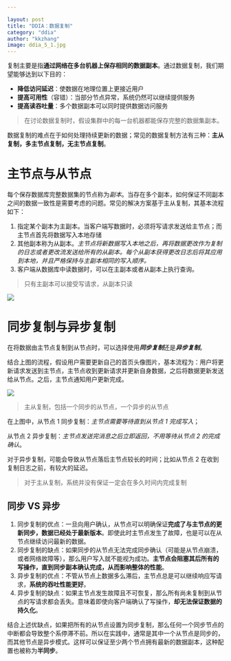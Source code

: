 ```yaml
---

layout: post
title: "DDIA：数据复制"
category: "ddia"
author: "kkzhang"
image: ddia_5_1.jpg
---
```


复制主要是指**通过网络在多台机器上保存相同的数据副本**。通过数据复制，我们期望能够达到以下目的：

- **降低访问延迟**：使数据在地理位置上更接近用户
- **提高可用性**（容错）：当部分节点异常，系统仍然可以继续提供服务
- **提高读吞吐量**：多个数据副本可以同时提供数据访问服务

> 在讨论数据复制时，假设集群中的每一台机器都能保存完整的数据集副本。

数据复制的难点在于如何处理持续更新的数据；常见的数据复制方法有三种：**主从复制，多主节点复制，无主节点复制**。

# 主节点与从节点

每个保存数据库完整数据集的节点称为*副本*。当存在多个副本，如何保证不同副本之间的数据一致性是需要考虑的问题。常见的解决方案基于主从复制，其基本流程如下：

1. 指定某个副本为主副本。当客户端写数据时，必须将写请求发送给主节点；而主节点首先将数据写入本地存储
2. 其他副本称为从副本。*主节点将新数据写入本地之后，再将数据更改作为复制的日志或者更改流发送给所有的从副本。每个从副本获得更改日志后将其应用到本地，并且严格保持与主副本相同的写入顺序。*
3. 客户端从数据库中读数据时，可以在主副本或者从副本上执行查询。

> 只有主副本可以接受写请求，从副本只读

![]({{site.baseurl}}/images/ddia_5_1.png)

# 同步复制与异步复制

在将数据由主节点复制到从节点时，可以选择使用***同步复制***还是***异步复制***。

结合上图的流程，假设用户需要更新自己的首页头像图片，基本流程为：用户将更新请求发送到主节点，主节点收到更新请求并更新自身数据，之后将数据更新发送给从节点。之后，主节点通知用户更新完成。

![]({{site.baseurl}}/images/ddia_5_2.png)

> 主从复制，包括一个同步的从节点，一个异步的从节点

在上图中，从节点 1 同步复制：*主节点需要等待直到从节点 1 完成写入*；

从节点 2 异步复制：*主节点发送完消息之后立即返回，不用等待从节点 2 的完成确认*。

对于异步复制，可能会导致从节点落后主节点较长的时间；比如从节点 2 在收到复制日志之前，有较大的延迟。

> 对于主从复制，系统并没有保证一定会在多久时间内完成复制

## 同步 VS 异步

1. 同步复制的优点：一旦向用户确认，从节点可以明确保证**完成了与主节点的更新同步，数据已经处于最新版本**。即使此时主节点发生了故障，也是可以在从节点继续访问最新的数据。
2. 同步复制的缺点：如果同步的从节点无法完成同步确认（可能是从节点崩溃，或者网络故障等），那么用户写入就不能视为成功。**主节点会阻塞其后所有的写操作，直到同步副本确认完成，从而影响整体的性能**。
3. 异步复制的优点：不管从节点上数据多么滞后，主节点总是可以继续响应写请求，**系统的吞吐性能更好**。
4. 异步复制的缺点：如果主节点发生故障且不可恢复，那么所有尚未复制到从节点的写请求都会丢失。意味着即使向客户端确认了写操作，**却无法保证数据的持久化**。

结合上述优缺点，如果把所有的从节点设置为同步复制，那么任何一个同步节点的中断都会导致整个系停滞不前。所以在实践中，通常是其中一个从节点是同步的，而其他节点是异步模式。这样可以保证至少两个节点拥有最新的数据副本，这种配置也被称为**半同步**。